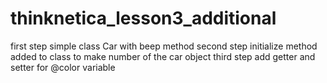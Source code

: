 # thinknetica_lesson3_additional
first step
simple class Car with beep method
second step
initialize method added to class to make number of the car object
third step
add getter and setter for @color variable
